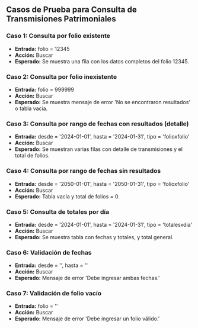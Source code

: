 ## Casos de Prueba para Consulta de Transmisiones Patrimoniales

### Caso 1: Consulta por folio existente
- **Entrada:** folio = 12345
- **Acción:** Buscar
- **Esperado:** Se muestra una fila con los datos completos del folio 12345.

### Caso 2: Consulta por folio inexistente
- **Entrada:** folio = 999999
- **Acción:** Buscar
- **Esperado:** Se muestra mensaje de error 'No se encontraron resultados' o tabla vacía.

### Caso 3: Consulta por rango de fechas con resultados (detalle)
- **Entrada:** desde = '2024-01-01', hasta = '2024-01-31', tipo = 'folioxfolio'
- **Acción:** Buscar
- **Esperado:** Se muestran varias filas con detalle de transmisiones y el total de folios.

### Caso 4: Consulta por rango de fechas sin resultados
- **Entrada:** desde = '2050-01-01', hasta = '2050-01-31', tipo = 'folioxfolio'
- **Acción:** Buscar
- **Esperado:** Tabla vacía y total de folios = 0.

### Caso 5: Consulta de totales por día
- **Entrada:** desde = '2024-01-01', hasta = '2024-01-31', tipo = 'totalesxdia'
- **Acción:** Buscar
- **Esperado:** Se muestra tabla con fechas y totales, y total general.

### Caso 6: Validación de fechas
- **Entrada:** desde = '', hasta = ''
- **Acción:** Buscar
- **Esperado:** Mensaje de error 'Debe ingresar ambas fechas.'

### Caso 7: Validación de folio vacío
- **Entrada:** folio = ''
- **Acción:** Buscar
- **Esperado:** Mensaje de error 'Debe ingresar un folio válido.'
